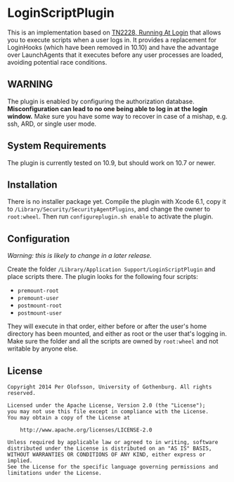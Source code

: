 LoginScriptPlugin
=================

This is an implementation based on [TN2228, Running At Login](https://developer.apple.com/library/mac/technotes/tn2228) that allows you to execute scripts when a user logs in. It provides a replacement for LoginHooks (which have been removed in 10.10) and have the advantage over LaunchAgents that it executes before any user processes are loaded, avoiding potential race conditions.


WARNING
-------

The plugin is enabled by configuring the authorization database. **Misconfiguration can lead to no one being able to log in at the login window.** Make sure you have some way to recover in case of a mishap, e.g. ssh, ARD, or single user mode.


System Requirements
-------------------

The plugin is currently tested on 10.9, but should work on 10.7 or newer.


Installation
------------

There is no installer package yet. Compile the plugin with Xcode 6.1, copy it to `/Library/Security/SecurityAgentPlugins`, and change the owner to `root:wheel`. Then run `configureplugin.sh enable` to activate the plugin.


Configuration
-------------

*Warning: this is likely to change in a later release.*

Create the folder `/Library/Application Support/LoginScriptPlugin` and place scripts there. The plugin looks for the following four scripts:

* `premount-root`
* `premount-user`
* `postmount-root`
* `postmount-user`

They will execute in that order, either before or after the user's home directory has been mounted, and either as root or the user that's logging in. Make sure the folder and all the scripts are owned by `root:wheel` and not writable by anyone else.


License
-------

    Copyright 2014 Per Olofsson, University of Gothenburg. All rights reserved.
    
    Licensed under the Apache License, Version 2.0 (the "License");
    you may not use this file except in compliance with the License.
    You may obtain a copy of the License at
    
        http://www.apache.org/licenses/LICENSE-2.0
    
    Unless required by applicable law or agreed to in writing, software
    distributed under the License is distributed on an "AS IS" BASIS,
    WITHOUT WARRANTIES OR CONDITIONS OF ANY KIND, either express or implied.
    See the License for the specific language governing permissions and
    limitations under the License.
